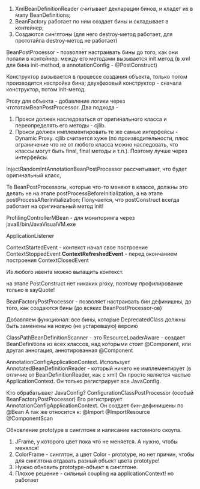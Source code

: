 1. XmlBeanDefinitionReader считывает декларации бинов, и кладет их в мэпу BeanDefinitions;
2. BeanFactory работает по ним создает бины и складывает в контейнер;
3. Создаются синглтоны (для него destroy-метод работает, для  прототайпа destroy-метод не работает)

BeanPostProcessor - позволяет настраивать бины до того, как они попали в контейнер. 
между его методами вызывается init метод 
(в xml для бина init-method, в annotationConfig - @PostConstruct)

Конструктор вызывается в процессе создания объекта, только потом производится настройка бина;
двухфазовый конструктор - сначала конструктор, потом init-метод.

Proxy для объекта - добавление логики через чтототамBeanPostProcessor. 
Два подхода - 
1. Прокси должен наследоваться от оригинального класса и переопределять его методы - cjlib.
2. Прокси должен имплементировать те же самые интерфейсы - Dynamic Proxy. 
cjlib считается хуже (по производительности, плюс ограничение что не от любого класса можно наследовать, 
что классы могут быть final, final методы и т.п.). Поэтому лучше через интерфейсы. 

InjectRandomIntAnnotationBeanPostProcessor рассчитывает, что будет оригинальный класс, 

Те BeanPostProcessorы, которые что-то меняют в классе, должны это делать не на этапе postProcessBeforeInitialization, 
а на этапе postProcessAfterInitialization;
Получается, что postConstruct всегда работает на оригинальный метод init! 

ProfilingControllerMBean - для мониторинга через java8/bin/JavaVisualVM.exe

ApplicationListener

ContextStartedEvent - контекст начал свое построение
ContextStoppedEvent 
**ContextRefreshedEvent** - перед окончанием построения
ContextClosedEvent

Из любого ивента можно вытащить контекст.

на этапе PostConstruct нет никаких proxy, поэтому профилирование только в sayQuote!

BeanFactoryPostProcessor - позволяет настраивать бин дефинишны, до того, как создаются бины (до всяких BeanPostProcessor-ов)

Добавляем функционал: все бины, которые DeprecatedClass должны быть заменены на новую (не устаревшую) версию

ClassPathBeanDefinitionScanner - это ResourceLoaderAware - создает BeanDefinitions из всех классов, 
над которыми стоит @Component, или другая аннотация, аннотированная @Component

AnnotationConfigApplicationContext. 
Использует AnnotatedBeanDefinitionReader - который ничего не имплементирует (в отличие от BeanDefinitionReader, как с xml)
Он просто является частью ApplicationContext.
Он только регистрирует все JavaConfig.

Кто обрабатывает JavaConfig?
ConfigurationClassPostProcessor (особый BeanFactoryPostProcessor)
Его регистрирует AnnotationConfigApplicationContext.
Он создает бин-дефинишены по @Bean
А так же относится к:
@Import
@ImportResource
@ComponentScan

Обновление prototype в синглтоне и написание кастомного скоупа. 
1. JFrame, у которого цвет пока что не меняется. А нужно, чтобы менялся!
2. ColorFrame - синглтон, а цвет Color - prototype, но нет причин, чтобы для синглтона отдавать разный объект цвета prototype! 
3. Нужно обновить prototype-объект в синглтоне. 
4. Плохое решение - сильный coupling на applicationContext! но работает
